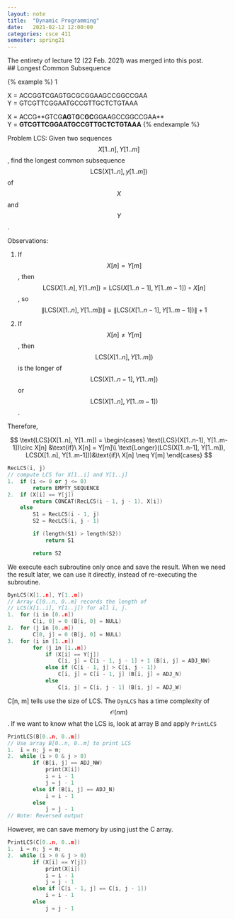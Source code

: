 ```yaml
---
layout: note
title:  "Dynamic Programming"
date:   2021-02-12 12:00:00
categories: csce 411
semester: spring21
---
```

<figcaption>The entirety of lecture 12 (22 Feb. 2021) was merged into this post.</figcaption>
## Longest Common Subsequence

{% example %}
1

X = ACCGGTCGAGTGCGCGGAAGCCGGCCGAA  
Y = GTCGTTCGGAATGCCGTTGCTCTGTAAA

X = ACCG**<span class="blue">GTCG</span>**AG**<span class="blue">T</span>**G**<span class="blue">C</span>**GC**<span class="blue">GGAAGCCGGCCGAA</span>**  
Y = **<span class="blue">GTCGT</span>**T**<span class="blue">CGGAA</span>**T**<span class="blue">GCCG</span>**TT**<span class="blue">GC</span>**T**<span class="blue">C</span>**T**<span class="blue">G</span>**TA**<span class="blue">AA</span>**
{% endexample %}

Problem LCS: Given two sequences $$X[1..n], Y[1..m]$$, find the longest common subsequence $$\text{LCS}(X[1..n], y[1..m])$$ of $$X$$ and $$Y$$.

Observations:
1. If $$X[n] = Y[m]$$, then $$\text{LCS}(X[1..n], Y[1..m]) = \text{LCS}(X[1..n-1], Y[1..m-1])\circ X[n]$$, so $$\|\text{LCS}(X[1..n], Y[1..m])\| = \|\text{LCS}(X[1..n-1], Y[1..m-1])\| + 1$$

2. If $$X[n] \neq Y[m]$$, then $$\text{LCS}(X[1..n], Y[1..m])$$ is the longer of $$\text{LCS}(X[1..n-1], Y[1..m])$$ or $$\text{LCS}(X[1..n], Y[1..m-1])$$.

Therefore,

$$
\text{LCS}(X[1..n], Y[1..m]) = \begin{cases}
    \text{LCS}(X[1..n-1], Y[1..m-1])\circ X[n] &\text{if}\ X[n] = Y[m]\\
    \text{Longer}(LCS(X[1..n-1], Y[1..m]), LCS(X[1..n], Y[1..m-1]))&\text{if}\ X[n] \neq Y[m]
\end{cases}
$$

```cpp
RecLCS(i, j)
// compute LCS for X[1..i] and Y[1..j]
1.  if (i <= 0 or j <= 0)
        return EMPTY_SEQUENCE
2.  if (X[i] == Y[j])
        return CONCAT(RecLCS(i - 1, j - 1), X[i])
    else
        S1 = RecLCS(i - 1, j)
        S2 = RecLCS(i, j - 1)

        if (length(S1) > length(S2))
            return S1

        return S2
```

We execute each subroutine only once and save the result. When we need the result later, we can use it directly, instead of re-executing the subroutine.

```cpp
DynLCS(X[1..n], Y[1..m])
// Array C[0..n, 0..m] records the length of
// LCS(X[1..i], Y[1..j]) for all i, j.
1.  for (i in [0..n])
        C[i, 0] = 0 (B[i, 0] = NULL)
2.  for (j in [0..m])
        C[0, j] = 0 (B[j, 0] = NULL)
3.  for (i in [1..n])
        for (j in [1..m])
            if (X[i] == Y[j])
                C[i, j] = C[i - 1, j - 1] + 1 (B[i, j] = ADJ_NW)
            else if (C[i - 1, j] > C[i, j - 1])
                C[i, j] = C[i - 1, j] (B[i, j] = ADJ_N)
            else
                C[i, j] = C[i, j - 1] (B[i, j] = ADJ_W)
```

C[n, m] tells use the size of LCS. The `DynLCS` has a time complexity of $$\mathcal{O}(nm)$$. If we want to know what the LCS is, look at array B and apply `PrintLCS`

```cpp
PrintLCS(B[0..n, 0..m])
// Use array B[0..n, 0..m] to print LCS
1.  i = n; j = m;
2.  while (i > 0 & j > 0)
        if (B[i, j] == ADJ_NW)
            print(X[i])
            i = i - 1
            j = j - 1
        else if (B[i, j] == ADJ_N)
            i = i - 1
        else
            j = j - 1
// Note: Reversed output
```

However, we can save memory by using just the C array.

```cpp
PrintLCS(C[0..n, 0..m])
1.  i = n; j = m;
2.  while (i > 0 & j > 0)
        if (X[i] == Y[j])
            print(X[i])
            i = i - 1
            j = j - 1
        else if (C[i - 1, j] == C[i, j - 1])
            i = i - 1
        else
            j = j - 1
```
